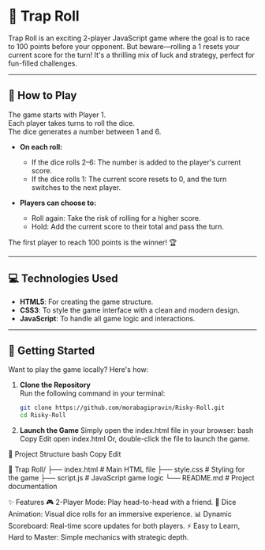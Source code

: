 # 🎲 Trap Roll

Trap Roll is an exciting 2-player JavaScript game where the goal is to race to 100 points before your opponent. But beware—rolling a 1 resets your current score for the turn! It's a thrilling mix of luck and strategy, perfect for fun-filled challenges.

---

## 📝 How to Play

The game starts with Player 1.  
Each player takes turns to roll the dice.  
The dice generates a number between 1 and 6.  

- **On each roll:**
  - If the dice rolls 2–6: The number is added to the player's current score.
  - If the dice rolls 1: The current score resets to 0, and the turn switches to the next player.

- **Players can choose to:**
  - Roll again: Take the risk of rolling for a higher score.
  - Hold: Add the current score to their total and pass the turn.

The first player to reach 100 points is the winner! 🏆

---



## 💻 Technologies Used

- **HTML5**: For creating the game structure.  
- **CSS3**: To style the game interface with a clean and modern design.  
- **JavaScript**: To handle all game logic and interactions.

---

## 🚀 Getting Started


Want to play the game locally? Here's how:

1. **Clone the Repository**  
   Run the following command in your terminal:
   ```bash
   git clone https://github.com/morabagipravin/Risky-Roll.git
   cd Risky-Roll

2. **Launch the Game**
Simply open the index.html file in your browser:
bash
Copy
Edit
open index.html
Or, double-click the file to launch the game.


📂 Project Structure
bash
Copy
Edit


📁 Trap Roll/
├── index.html       # Main HTML file
├── style.css        # Styling for the game
├── script.js        # JavaScript game logic
└── README.md        # Project documentation


✨ Features
🎮 2-Player Mode: Play head-to-head with a friend.
🎲 Dice Animation: Visual dice rolls for an immersive experience.
📊 Dynamic Scoreboard: Real-time score updates for both players.
⚡ Easy to Learn, Hard to Master: Simple mechanics with strategic depth.
